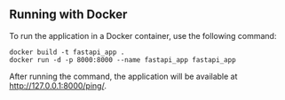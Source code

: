 ## Running with Docker

To run the application in a Docker container, use the following command:

```
docker build -t fastapi_app . 
docker run -d -p 8000:8000 --name fastapi_app fastapi_app
```
After running the command, the application will be available at http://127.0.0.1:8000/ping/.